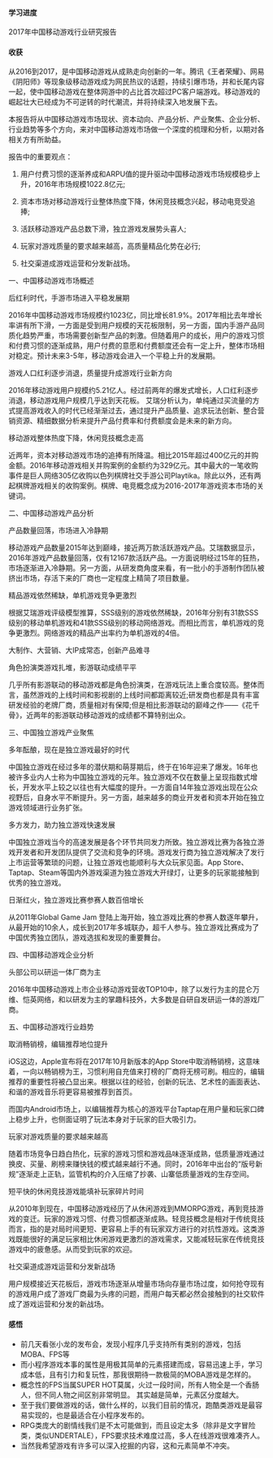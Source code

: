 #### 学习进度

2017年中国移动游戏行业研究报告

#### 收获

从2016到2017，是中国移动游戏从成熟走向创新的一年。腾讯《王者荣耀》、网易《阴阳师》等现象级移动游戏成为网民热议的话题，持续引爆市场，并和长尾内容一起，使中国移动游戏在整体网游中的占比首次超过PC客户端游戏。移动游戏的崛起壮大已经成为不可逆转的时代潮流，并将持续深入地发展下去。

本报告将从中国移动游戏市场现状、资本动向、产品分析、产业聚焦、企业分析、行业趋势等多个方向，来对中国移动游戏市场做一个深度的梳理和分析，以期对各相关方有所助益。

报告中的重要观点：

1. 用户付费习惯的逐渐养成和ARPU值的提升驱动中国移动游戏市场规模稳步上升，2016年市场规模1022.8亿元;

2. 资本市场对移动游戏行业整体热度下降，休闲竞技概念兴起，移动电竞受追捧;

3. 活跃移动游戏产品总数下滑，独立游戏发展势头喜人;

4. 玩家对游戏质量的要求越来越高，高质量精品化势在必行;

5. 社交渠道成游戏运营和分发新战场。

一、中国移动游戏市场概述

后红利时代，手游市场进入平稳发展期

2016年中国移动游戏市场规模约1023亿，同比增长81.9%。2017年相比去年增长率讲有所下滑，一方面是受到用户规模的天花板限制，另一方面，国内手游产品同质化趋势严重，市场需要创新型产品的刺激。但随着用户的成长，用户的游戏习惯和付费习惯的逐渐成熟，用户付费的意愿和付费额度还会有一定上升，整体市场相对稳定。预计未来3-5年，移动游戏会进入一个平稳上升的发展期。

游戏人口红利逐步消退，质量提升成游戏行业新方向

2016年移动游戏用户规模约5.21亿人。经过前两年的爆发式增长，人口红利逐步消退，移动游戏用户规模几乎达到天花板。 艾瑞分析认为，单纯通过买流量的方式提高游戏收入的时代已经渐渐过去，通过提升产品质量、追求玩法创新、整合营销资源、精细数据分析来提升产品付费率和付费额度会是未来的新方向。

 
移动游戏整体热度下降，休闲竞技概念走高

近两年，资本对移动游戏市场的追捧有所降温。相比2015年超过400亿元的并购金额。2016年移动游戏相关并购案例的金额约为329亿元。其中最大的一笔收购事件是巨人网络305亿收购以色列棋牌社交手游公司Playtika。除此以外，还有两起棋牌游戏相关的收购案例。棋牌、电竞概念成为2016-2017年游戏资本市场的关键词。


二、中国移动游戏产品分析

产品数量回落，市场进入冷静期

移动游戏产品数量2015年达到巅峰，接近两万款活跃游戏产品。艾瑞数据显示， 2016年游戏产品数量回落，仅有12167款活跃产品。一方面说明经过15年的狂热，市场逐渐进入冷静期。另一方面，从研发商角度来看，有一批小的手游制作团队被挤出市场，存活下来的厂商也一定程度上精简了项目数量。

 
精品游戏依然稀缺，单机游戏竞争更激烈

根据艾瑞游戏评级模型推算，SSS级别的游戏依然稀缺，2016年分别有31款SSS级别的移动单机游戏和41款SSS级别的移动网络游戏。而相比而言，单机游戏的竞争更激烈。网络游戏的精品产出率约为单机游戏的4倍。

 
大制作、大营销、大IP成常态，创新产品难寻

角色扮演类游戏扎堆，影游联动成绩平平

几乎所有影游联动的移动游戏都是角色扮演类，在游戏玩法上重合度较高。整体而言，虽然游戏的上线时间和影视剧的上线时间都距离较近;研发商也都是具有丰富研发经验的老牌厂商，质量相对有保障;但是相比影游联动的巅峰之作——《花千骨》，近两年的影游联动移动游戏的成绩都不算特别出众。

三、中国独立游戏产业聚焦

多年酝酿，现在是独立游戏最好的时代

中国独立游戏在经过多年的潜伏期和萌芽期后，终于在16年迎来了爆发。16年也被许多业内人士称为中国独立游戏的元年。独立游戏不仅在数量上呈现指数式增长，开发水平上较之以往也有大幅度的提升。一方面自14年独立游戏出现在公众视野后，自身水平不断提升。另一方面，越来越多的商业开发者和资本开始在独立游戏领域进行业务扩张。

多方发力，助力独立游戏快速发展

中国独立游戏当今的高速发展是各个环节共同发力所致。独立游戏比赛为各独立游戏开发者和开发团队提供了交流和竞争的环境。游戏发行商为独立游戏解决了发行上市运营等繁琐的问题，让独立游戏也能顺利与大众玩家见面。App Store、Taptap、Steam等国内外游戏渠道为独立游戏大开绿灯，让更多的玩家能接触到优秀的独立游戏。

日渐红火，独立游戏比赛参赛人数百倍增长

从2011年Global Game Jam 登陆上海开始，独立游戏比赛的参赛人数逐年攀升，从最开始的10余人，成长到2017年多城联办，超千人参与。独立游戏比赛成为了中国优秀独立团队，游戏选拔和发现的重要舞台。

四、中国移动游戏企业分析

头部公司以研运一体厂商为主

2016年中国移动游戏上市企业移动游戏营收TOP10中，除了以发行为主的昆仑万维、恺英网络，和以研发为主的掌趣科技外，大多数是自研自发研运一体的游戏厂商。

五、中国移动游戏行业趋势

取消畅销榜，编辑推荐地位提升

iOS这边，Apple宣布将在2017年10月新版本的App Store中取消畅销榜，这意味着，一向以畅销榜为王，习惯利用自充值来打榜的厂商将无榜可刷。相应的，编辑推荐的重要性将被凸显出来。根据以往的经验，创新的玩法、艺术性的画面表达、和谐的游戏音乐将更容易被推荐到首页。

而国内Android市场上，以编辑推荐为核心的游戏平台Taptap在用户量和玩家口碑上稳步上升，也侧面证明了玩法本身对于玩家的巨大吸引力。

玩家对游戏质量的要求越来越高

随着市场竞争日趋白热化，玩家的游戏习惯和游戏品味逐渐成熟，低质量游戏通过换皮、买量、刷榜来赚快钱的模式越来越行不通。同时，2016年中出台的“版号新规”逐渐走上正轨，监管机构的介入压缩了抄袭、山寨低质量游戏的生存空间。

短平快的休闲竞技游戏能填补玩家碎片时间

从2010年到现在，中国移动游戏经历了从休闲游戏到MMORPG游戏，再到竞技游戏的变迁。玩家的游戏习惯、付费习惯都逐渐成熟。轻竞技概念是相对于传统竞技而言，指的是对局时间更短、更容易上手的有玩家双方进行的对抗性游戏。这类游戏既能很好的满足玩家相比休闲游戏更激烈的游戏需求，又能减轻玩家在传统竞技游戏中的疲惫感。从而受到玩家的欢迎。

社交渠道成游戏运营和分发新战场

用户规模接近天花板后，游戏市场逐渐从增量市场向存量市场过度，如何抢夺现有的游戏用户成了游戏厂商最为头疼的问题，而用户每天都必然会接触到的社交软件成了游戏运营和分发的新战场。

#### 感悟

- 前几天看张小龙的发布会，发现小程序几乎支持所有类别的游戏，包括MOBA、FPS等
- 而小程序游戏本事的属性是用极其简单的元素搭建而成，容易迅速上手，学习成本低，且有引力和复玩性，那我很期待一款极简的MOBA游戏是怎样的。
- 概念性的FPS当属SUPER HOT莫属，火过一段时间，所有人物全是一个香肠人，但不同人物之间区别非常明显。
其实越是简单，元素区分度越大。
- 至于我们要做游戏的话，做什么样的，以我们目前的情况，跑酷类游戏是最容易实现的，也是最适合在小程序发布的。
- RPG类庞大的剧情线我们是不太可能做到，而且设定太多（除非是文字冒险类，类似UNDERTALE），FPS要求技术难度过高，多人在线游戏很难凑齐人。
- 当然我希望游戏有许多可以深入挖掘的内容，这和元素简单不冲突。